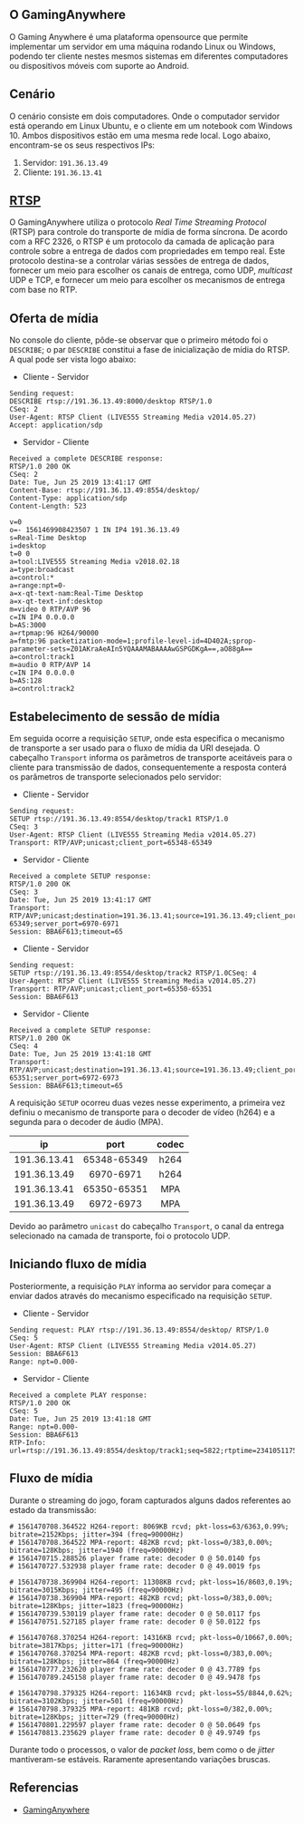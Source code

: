 ## O GamingAnywhere

O Gaming Anywhere é uma plataforma opensource que permite implementar um servidor em uma máquina rodando Linux ou Windows, podendo ter cliente nestes mesmos sistemas em diferentes computadores ou dispositivos móveis com suporte ao Android.

## Cenário

O cenário consiste em dois computadores. Onde o computador servidor está operando em Linux Ubuntu, e o cliente em um notebook com Windows 10. Ambos dispositivos estão em uma mesma rede local. Logo abaixo, encontram-se os seus respectivos IPs:

1. Servidor: ```191.36.13.49```
2. Cliente: ```191.36.13.41```


## [RTSP](https://tools.ietf.org/html/rfc7826)

O GamingAnywhere utiliza o protocolo *Real Time Streaming Protocol* (RTSP) para controle do transporte de mídia de forma síncrona. De acordo com a RFC 2326, o RTSP é um protocolo da camada de aplicação para controle sobre a entrega de dados com propriedades em tempo real. Este protocolo destina-se a controlar várias sessões de entrega de dados, fornecer um meio para escolher os canais de entrega, como UDP, *multicast* UDP e TCP, e fornecer um meio para escolher os mecanismos de entrega com base no RTP.

## Oferta de mídia

No console do cliente, pôde-se observar que o primeiro método foi o `DESCRIBE`; o par `DESCRIBE` constitui a fase de inicialização de mídia do RTSP. A qual pode ser vista logo abaixo:

- Cliente - Servidor

```
Sending request: 
DESCRIBE rtsp://191.36.13.49:8000/desktop RTSP/1.0
CSeq: 2
User-Agent: RTSP Client (LIVE555 Streaming Media v2014.05.27)
Accept: application/sdp
```

- Servidor - Cliente

```
Received a complete DESCRIBE response:
RTSP/1.0 200 OK   
CSeq: 2                   
Date: Tue, Jun 25 2019 13:41:17 GMT                                                                                                   
Content-Base: rtsp://191.36.13.49:8554/desktop/   
Content-Type: application/sdp              
Content-Length: 523

v=0                          
o=- 1561469908423507 1 IN IP4 191.36.13.49
s=Real-Time Desktop
i=desktop
t=0 0
a=tool:LIVE555 Streaming Media v2018.02.18
a=type:broadcast
a=control:*  
a=range:npt=0-
a=x-qt-text-nam:Real-Time Desktop
a=x-qt-text-inf:desktop
m=video 0 RTP/AVP 96
c=IN IP4 0.0.0.0
b=AS:3000
a=rtpmap:96 H264/90000
a=fmtp:96 packetization-mode=1;profile-level-id=4D402A;sprop-parameter-sets=Z01AKraAeAIn5YQAAAMABAAAAwGSPGDKgA==,aO88gA==
a=control:track1
m=audio 0 RTP/AVP 14
c=IN IP4 0.0.0.0
b=AS:128
a=control:track2
```

## Estabelecimento de sessão de mídia

Em seguida ocorre a requisição `SETUP`, onde esta especifica o mecanismo de transporte a ser usado para o fluxo de mídia da URI desejada. O cabeçalho `Transport` informa os parâmetros de transporte aceitáveis para o cliente para transmissão de dados, consequentemente a resposta conterá os parâmetros de transporte selecionados pelo servidor:

- Cliente - Servidor

```
Sending request: 
SETUP rtsp://191.36.13.49:8554/desktop/track1 RTSP/1.0
CSeq: 3
User-Agent: RTSP Client (LIVE555 Streaming Media v2014.05.27)
Transport: RTP/AVP;unicast;client_port=65348-65349 
```

- Servidor - Cliente

```
Received a complete SETUP response:
RTSP/1.0 200 OK
CSeq: 3
Date: Tue, Jun 25 2019 13:41:17 GMT
Transport: RTP/AVP;unicast;destination=191.36.13.41;source=191.36.13.49;client_port=65348-65349;server_port=6970-6971
Session: BBA6F613;timeout=65
```

- Cliente - Servidor

```
Sending request:
SETUP rtsp://191.36.13.49:8554/desktop/track2 RTSP/1.0CSeq: 4
User-Agent: RTSP Client (LIVE555 Streaming Media v2014.05.27)
Transport: RTP/AVP;unicast;client_port=65350-65351
Session: BBA6F613                                                                                                                       
```

- Servidor - Cliente

```                                                                                                                                     
Received a complete SETUP response:
RTSP/1.0 200 OK
CSeq: 4
Date: Tue, Jun 25 2019 13:41:18 GMT
Transport: RTP/AVP;unicast;destination=191.36.13.41;source=191.36.13.49;client_port=65350-65351;server_port=6972-6973
Session: BBA6F613;timeout=65 
```

A requisição `SETUP` ocorreu duas vezes nesse experimento, a primeira vez definiu o mecanismo de transporte para o decoder de vídeo (h264) e a segunda para o decoder de áudio (MPA).

|      ip      |     port    | codec |
|:------------:|:-----------:|:-----:|
| 191.36.13.41 | 65348-65349 |  h264 |
| 191.36.13.49 | 6970-6971   |  h264 |
| 191.36.13.41 | 65350-65351 |  MPA  |
| 191.36.13.49 | 6972-6973   |  MPA  |

Devido ao parâmetro ```unicast``` do cabeçalho ```Transport```, o canal da entrega selecionado na camada de transporte, foi o protocolo UDP.

## Iniciando fluxo de mídia

Posteriormente, a requisição ``PLAY`` informa ao servidor para começar a enviar dados através do mecanismo especificado na requisição ``SETUP``.

- Cliente - Servidor

```
Sending request: PLAY rtsp://191.36.13.49:8554/desktop/ RTSP/1.0
CSeq: 5
User-Agent: RTSP Client (LIVE555 Streaming Media v2014.05.27)
Session: BBA6F613
Range: npt=0.000-
```

- Servidor - Cliente

```
Received a complete PLAY response:
RTSP/1.0 200 OK
CSeq: 5
Date: Tue, Jun 25 2019 13:41:18 GMT
Range: npt=0.000-
Session: BBA6F613
RTP-Info: url=rtsp://191.36.13.49:8554/desktop/track1;seq=5822;rtptime=2341051175,url=rtsp://191.36.13.49:8554/desktop/track2;seq=45087;rtptime=2254534682
```

## Fluxo de mídia

Durante o streaming do jogo, foram capturados alguns dados referentes ao estado da transmissão:

```
# 1561470708.364522 H264-report: 8069KB rcvd; pkt-loss=63/6363,0.99%; bitrate=2152Kbps; jitter=394 (freq=90000Hz)
# 1561470708.364522 MPA-report: 482KB rcvd; pkt-loss=0/383,0.00%; bitrate=128Kbps; jitter=1940 (freq=90000Hz)
# 1561470715.288526 player frame rate: decoder 0 @ 50.0140 fps
# 1561470727.532938 player frame rate: decoder 0 @ 49.0019 fps

# 1561470738.369904 H264-report: 11308KB rcvd; pkt-loss=16/8603,0.19%; bitrate=3015Kbps; jitter=495 (freq=90000Hz)
# 1561470738.369904 MPA-report: 482KB rcvd; pkt-loss=0/383,0.00%; bitrate=128Kbps; jitter=1823 (freq=90000Hz)
# 1561470739.530119 player frame rate: decoder 0 @ 50.0117 fps
# 1561470751.527185 player frame rate: decoder 0 @ 50.0122 fps

# 1561470768.370254 H264-report: 14316KB rcvd; pkt-loss=0/10667,0.00%; bitrate=3817Kbps; jitter=171 (freq=90000Hz)
# 1561470768.370254 MPA-report: 482KB rcvd; pkt-loss=0/383,0.00%; bitrate=128Kbps; jitter=864 (freq=90000Hz)
# 1561470777.232620 player frame rate: decoder 0 @ 43.7789 fps
# 1561470789.245158 player frame rate: decoder 0 @ 49.9478 fps

# 1561470798.379325 H264-report: 11634KB rcvd; pkt-loss=55/8844,0.62%; bitrate=3102Kbps; jitter=501 (freq=90000Hz)
# 1561470798.379325 MPA-report: 481KB rcvd; pkt-loss=0/382,0.00%; bitrate=128Kbps; jitter=729 (freq=90000Hz)
# 1561470801.229597 player frame rate: decoder 0 @ 50.0649 fps
# 1561470813.235629 player frame rate: decoder 0 @ 49.9749 fps 
```

Durante todo o processos, o valor de *packet loss*, bem como o de *jitter* mantiveram-se estáveis. Raramente apresentando variações bruscas.

## Referencias

- [GamingAnywhere](http://gaminganywhere.org)
